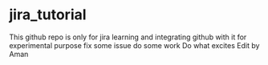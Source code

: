 # jira_tutorial

This github repo is only for jira learning and integrating github with it for experimental purpose
fix some issue do some work
Do what excites
Edit by Aman
